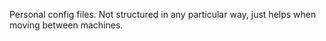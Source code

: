Personal config files. Not structured in any particular way, just helps when moving between machines.